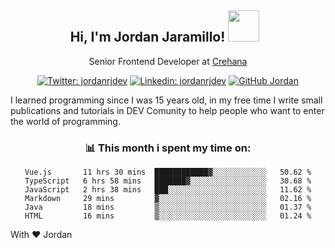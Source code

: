 <div align="center">
<h2 style="margin-right:10px;">Hi, I'm Jordan Jaramillo! <img src="https://media.giphy.com/media/Wj7lNjMNDxSmc/source.gif" width="50" > </h2>

<p>Senior Frontend Developer at <a href="https://www.crehana.com/">Crehana</a></p>

[![Twitter: jordanrjdev](https://img.shields.io/twitter/follow/jordanrjdev?style=social)](https://twitter.com/jordanrjdev)
[![Linkedin: jordanrjdev](https://img.shields.io/badge/-jordanrjdev-blue?style=flat-square&logo=Linkedin&logoColor=white&link=https://www.linkedin.com/in/jordanrjdev/)](https://www.linkedin.com/in/jordanrjdev/)
[![GitHub Jordan](https://img.shields.io/github/followers/jnadroj?label=follow&style=social)](https://github.com/jnadroj)

</div>
I learned programming since I was 15 years old, in my free time I write small publications and tutorials in DEV Comunity to help people who want to enter the world of programming.

<div align="center">

### 📊 **This month i spent my time on:**

<!--START_SECTION:waka-->

```text
Vue.js       11 hrs 30 mins  ████████████▓░░░░░░░░░░░░   50.62 %
TypeScript   6 hrs 58 mins   ███████▓░░░░░░░░░░░░░░░░░   30.68 %
JavaScript   2 hrs 38 mins   ███░░░░░░░░░░░░░░░░░░░░░░   11.62 %
Markdown     29 mins         ▓░░░░░░░░░░░░░░░░░░░░░░░░   02.16 %
Java         18 mins         ▒░░░░░░░░░░░░░░░░░░░░░░░░   01.37 %
HTML         16 mins         ▒░░░░░░░░░░░░░░░░░░░░░░░░   01.24 %
```

<!--END_SECTION:waka-->

</div>

With ❤️ Jordan
